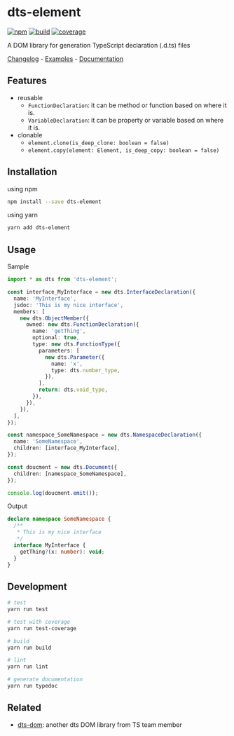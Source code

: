 # dts-element

[![npm](https://img.shields.io/npm/v/dts-element.svg)](https://www.npmjs.com/package/dts-element)
[![build](https://img.shields.io/travis/ikatyang/dts-element/master.svg)](https://travis-ci.org/ikatyang/dts-element/builds)
[![coverage](https://img.shields.io/codecov/c/github/ikatyang/dts-element.svg)](https://codecov.io/gh/ikatyang/dts-element)

A DOM library for generation TypeScript declaration (.d.ts) files

[Changelog](https://github.com/ikatyang/dts-element/blob/master/CHANGELOG.md) - [Examples](https://github.com/ikatyang/dts-element/tree/master/tests/) - [Documentation](https://ikatyang.github.io/dts-element/)

## Features

- reusable
  - `FunctionDeclaration`: it can be method or function based on where it is.
  - `VariableDeclaration`: it can be property or variable based on where it is.
- clonable
  - `element.clone(is_deep_clone: boolean = false)`
  - `element.copy(element: Element, is_deep_copy: boolean = false)`

## Installation

using npm

```sh
npm install --save dts-element
```

using yarn

```sh
yarn add dts-element
```

## Usage

Sample

```ts
import * as dts from 'dts-element';

const interface_MyInterface = new dts.InterfaceDeclaration({
  name: 'MyInterface',
  jsdoc: 'This is my nice interface',
  members: [
    new dts.ObjectMember({
      owned: new dts.FunctionDeclaration({
        name: 'getThing',
        optional: true,
        type: new dts.FunctionType({
          parameters: [
            new dts.Parameter({
              name: 'x',
              type: dts.number_type,
            }),
          ],
          return: dts.void_type,
        }),
      }),
    }),
  ],
});

const namespace_SomeNamespace = new dts.NamespaceDeclaration({
  name: 'SomeNamespace',
  children: [interface_MyInterface],
});

const doucment = new dts.Document({
  children: [namespace_SomeNamespace],
});

console.log(doucment.emit());
```

Output

```ts
declare namespace SomeNamespace {
  /**
   * This is my nice interface
   */
  interface MyInterface {
    getThing?(x: number): void;
  }
}
```

## Development

```sh
# test
yarn run test

# test with coverage
yarn run test-coverage

# build
yarn run build

# lint
yarn run lint

# generate documentation
yarn run typedoc
```

## Related

- [dts-dom](https://github.com/RyanCavanaugh/dts-dom): another dts DOM library from TS team member
